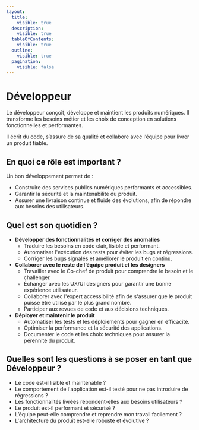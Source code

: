 ```yaml
---
layout:
  title:
    visible: true
  description:
    visible: true
  tableOfContents:
    visible: true
  outline:
    visible: true
  pagination:
    visible: false
---
```


# Développeur

Le développeur conçoit, développe et maintient les produits numériques. Il transforme les besoins métier et les choix de conception en solutions fonctionnelles et performantes.

Il écrit du code, s’assure de sa qualité et collabore avec l’équipe pour livrer un produit fiable.

## En quoi ce rôle est important ?

Un bon développement permet de :

* Construire des services publics numériques performants et accessibles.
* Garantir la sécurité et la maintenabilité du produit.
* Assurer une livraison continue et fluide des évolutions, afin de répondre aux besoins des utilisateurs.

## Quel est son quotidien ?

* **Développer des fonctionnalités et corriger des anomalies**
  * Traduire les besoins en code clair, lisible et performant.
  * Automatiser l'exécution des tests pour éviter les bugs et régressions.
  * Corriger les bugs signalés et améliorer le produit en continu.
* **Collaborer avec le reste de l’équipe produit et les designers**
  * Travailler avec le Co-chef de produit pour comprendre le besoin et le challenger.
  * Échanger avec les UX/UI designers pour garantir une bonne expérience utilisateur.
  * Collaborer avec l'expert accessibilité afin de s'assurer que le produit puisse être utilisé par le plus grand nombre.
  * Participer aux revues de code et aux décisions techniques.
* **Déployer et maintenir le produit**
  * Automatiser les tests et les déploiements pour gagner en efficacité.
  * Optimiser la performance et la sécurité des applications.
  * Documenter le code et les choix techniques pour assurer la pérennité du produit.

## Quelles sont les questions à se poser en tant que Développeur ?

* Le code est-il lisible et maintenable ?
* Le comportement de l'application est-il testé pour ne pas introduire de régressions ?
* Les fonctionnalités livrées répondent-elles aux besoins utilisateurs ?
* Le produit est-il performant et sécurisé ?
* L’équipe peut-elle comprendre et reprendre mon travail facilement ?
* L'architecture du produit est-elle robuste et évolutive ?
